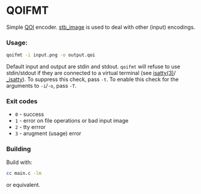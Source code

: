 QOIFMT
======

Simple [QOI](https://qoiformat.org/) encoder.
[stb_image](https://github.com/nothings/stb/tree/master) is used to
deal with other (input) encodings.

### Usage:

```bash
qoifmt -i input.png -o output.qoi
```

Default input and output are stdin and stdout. `qoifmt` will refuse to use stdin/stdout
if they are connected to a virtual terminal
(see [isatty(3)](https://www.man7.org/linux/man-pages/man3/isatty.3.html)/
[_isatty](https://learn.microsoft.com/en-us/cpp/c-runtime-library/reference/isatty)).
To suppress this check, pass `-t`. To enable this check for the arguments to `-i`/`-o`,
pass `-T`.


### Exit codes

* `0` - success
* `1` - error on file operations or bad input image
* `2` - tty errror
* `3` - arugment (usage) error

### Building

Build with:

```bash
cc main.c -lm
```

or equivalent.